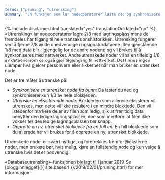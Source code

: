 ```yaml
---
terms: ["pruning", "utrensking"]
summary: "En funksjon som lar nodeoperatører laste ned og synkronisere bare 1/3 av blokkjeden"
---
```


{% include disclaimer.html translated="yes" translationOutdated="no" %}
«Utrensking» lar nodeoperatører lagre 2/3 med lagringsplass mens de fremdeles har tilgang til hele transaksjonshistorikken. Utrensking fungerer ved å fjerne 7/8 av de unødvendige ringsignaturdataene. Den gjenstående 1/8 med data blir tilgjengelig for de andre nodene og vil brukes til å synkroniseres med nettverket. Andre utrenskede noder vil ha en tilfeldig 1/8 av dataene som de også gjør tilgjengelig til nettverket. Det finnes ingen ulemper hva gjelder personvern eller sikkerhet når man bruker en utrensket node.

Det er tre måter å utrenske på:

- *Synkronisere en utrensket node fra bunn:* Da laster du ned og synkroniserer kun 1/3 av hele blokkjeden.
- *Utrenske en eksisterende node:* Blokkjeden som allerede eksisterer vil utrenskes, men dette vil ikke resultere i en mindre blokkjede. Den vil istedenfor markere deler av filen som ledig, slik at fremtidig data benytter den ledige lagringsplassen, noe som medfører at filen ikke vokser før den ledige lagringsplassen blir knapp.
- *Opprette en ny, utrensket blokkjede fra en full en:* En full blokkjede som du allerede har vil brukes for å opprette en ny, utrensket blokkjede.

Utrenskede noder er svært nyttige, og foretrekkes fremfor @eksterne noder, men brukere bør, hvis mulig, kjøre en fullstendig node og kun velge å utrenske hvis det er nødvendig.

«Databaseutrensking»-funksjonen [ble lagt til](https://github.com/monero-project/monero/pull/4843) i januar 2019. Se [blogginnlegget]({{ site.baseurl }}/2019/02/01/pruning.html) for mer informasjon.
